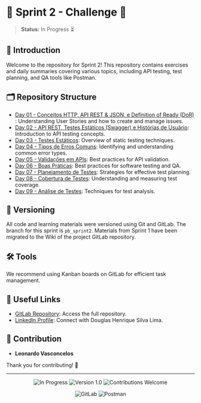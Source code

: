 # 🌟 Sprint 2 - Challenge 🌟

> **Status:** In Progress ⏳

## 📘 Introduction

Welcome to the repository for Sprint 2! This repository contains exercises and daily summaries covering various topics, including API testing, test planning, and QA tools like Postman.

## 🗂️ Repository Structure

- [Day 01 - Conceitos HTTP, API REST & JSON, e Definition of Ready (DoR)
](https://gitlab.com/Douglash701/sprint2-desafio/-/blob/main/Dia1/resumos/Dia1.md?ref_type=heads): Understanding User Stories and how to create and manage issues.
- [Day 02 - API REST, Testes Estáticos (Swagger) e Histórias de Usuário](https://gitlab.com/Douglash701/sprint2-desafio/-/blob/main/Dia2/resumos/Dia2.md?ref_type=heads): Introduction to API testing concepts.
- [Day 03 - Testes Estáticos](https://gitlab.com/Douglash701/sprint2-desafio/-/blob/main/Dia3/resumos/Dia3.md?ref_type=heads): Overview of static testing techniques.
- [Day 04 - Tipos de Erros Comuns](https://gitlab.com/Douglash701/sprint2-desafio/-/blob/main/Dia4/resumos/Dia4.md?ref_type=heads): Identifying and understanding common error types.
- [Day 05 - Validações em APIs](https://gitlab.com/Douglash701/sprint2-desafio/-/blob/main/Dia5/resumos/Dia5.md?ref_type=heads): Best practices for API validation.
- [Day 06 - Boas Práticas](https://gitlab.com/Douglash701/sprint2-desafio/-/blob/main/Dia6/resumos/Dia6.md?ref_type=heads): Best practices for software testing and QA.
- [Day 07 - Planejamento de Testes](https://gitlab.com/Douglash701/sprint2-desafio/-/blob/main/Dia7/resumos/Dia7.md?ref_type=heads): Strategies for effective test planning.
- [Day 08 - Cobertura de Testes](https://gitlab.com/Douglash701/sprint2-desafio/-/blob/main/Dia8/resumos/Dia8.md?ref_type=heads): Understanding and measuring test coverage.
- [Day 09 - Análise de Testes](https://gitlab.com/Douglash701/sprint2-desafio/-/blob/main/Dia9/resumos/Dia9.md?ref_type=heads): Techniques for test analysis.

## 📌 Versioning

All code and learning materials were versioned using Git and GitLab. The branch for this sprint is `pb_sprint2`. Materials from Sprint 1 have been migrated to the Wiki of the project GitLab repository.

## 🛠️ Tools

We recommend using Kanban boards on GitLab for efficient task management.

## 🔗 Useful Links

- [GitLab Repository](https://gitlab.com/Douglash701/sprint2-desafio): Access the full repository.
- [LinkedIn Profile](https://www.linkedin.com/in/douglas-henrique-silva-lima-b744a2280/): Connect with Douglas Henrique Silva Lima.

## 🤝 Contribution

- **Leonardo Vasconcelos**

Thank you for contributing! 🙌

---

<p align="center">
  <img src="https://img.shields.io/badge/Status-In%20Progress-yellow" alt="In Progress"/>
  <img src="https://img.shields.io/badge/Version-1.0-blue" alt="Version 1.0"/>
  <img src="https://img.shields.io/badge/Contributions-Welcome-brightgreen" alt="Contributions Welcome"/>
</p>

<p align="center">
  <img src="https://img.shields.io/badge/GitLab-FC6D26?style=for-the-badge&logo=gitlab&logoColor=white" alt="GitLab"/>
  <img src="https://img.shields.io/badge/Postman-FF6C37?style=for-the-badge&logo=postman&logoColor=white" alt="Postman"/>
</p>
